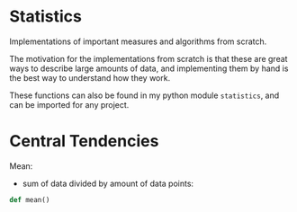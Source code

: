 # Statistics
Implementations of important measures and algorithms from scratch. 

The motivation for the implementations from scratch is that these are great ways to describe large amounts of data, and implementing them by hand is the best way to understand how they work. 

These functions can also be found in my python module `statistics`, and can be imported for any project. 

# Central Tendencies


Mean:
- sum of data divided by amount of data points:
```python
def mean()
```